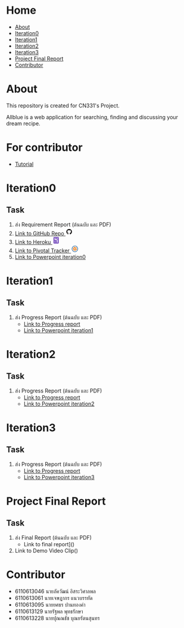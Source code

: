 # Home

- [About](#About)
- [Iteration0](#Iteration0)
- [Iteration1](#Iteration1)
- [Iteration2](#Iteration2)
- [Iteration3](#Iteration3)
- [Project Final Report](#Project-Final-Report)
- [Contributor](#Contributor)

# About

This repository is created for CN331's Project.

Allblue is a web application for searching, finding and discussing your dream recipe.

# For contributor
- [Tutorial](tutorial)

# Iteration0

## Task

1. ส่ง Requirement Report (ต้นฉบับ และ PDF)
2. [Link to GitHub Repo <img src="static/logo/github.png" height="20px">](https://github.com/6110613228/cn331-Project-Allblue)
3. [Link to Heroku <img src="static/logo/heroku.png" height="20px">](https://allblue-cn331.herokuapp.com)
4. [Link to Pivotal Tracker <img src="static/logo/pivotaltracker.png" height="20px">](https://www.pivotaltracker.com/n/projects/2469972)
5. [Link to Powerpoint iteration0](https://drive.google.com/file/d/1ddcPHY-05rYNlvr-QXNDois4Ry2YFs39/view?usp=sharing)

# Iteration1

## Task
1. ส่ง Progress Report (ต้นฉบับ และ PDF)
    - [Link to Progress report](https://drive.google.com/file/d/1SbDRpQRRB24FGDb-1hfh_Tg8hqm6iSpU/view?usp=sharing)
    - [Link to Powerpoint iteration1](https://drive.google.com/file/d/1lxAUGT67Q4Erfz15mJ9dW-JxyH9C57u9/view?usp=sharing)

# Iteration2

## Task

1. ส่ง Progress Report (ต้นฉบับ และ PDF)
    - [Link to Progress report](https://drive.google.com/file/d/1aXq4SoJpTdPhGX6UZtc73h-zOqTdpXP9/view?usp=sharing)
    - [Link to Powerpoint iteration2](https://drive.google.com/file/d/1lfluWLFucrxkRFwXCn0MAgaKsbBAmJgT/view?usp=sharing)

# Iteration3

## Task

1. ส่ง Progress Report (ต้นฉบับ และ PDF)
    - [Link to Progress report]()
    - [Link to Powerpoint iteration3]()

# Project Final Report

## Task

1. ส่ง Final Report (ต้นฉบับ และ PDF)
    - Link to final report]()
2. Link to Demo Video Clip()

# Contributor
- 6110613046 นายภัควัฒน์ อิสระวิศาลพล
- 6110613061 นายเจษฎากร แนวบรรทัด
- 6110613095 นายยศธร ปานทองคำ
- 6110613129 นายรัฐพล พุทธรักษา
- 6110613228 นายปุณณธัช บุณยรัตนสุนทร
